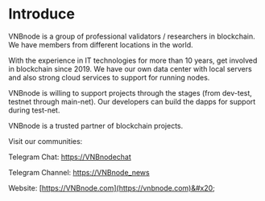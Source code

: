 # Introduce

VNBnode is a group of professional validators / researchers in blockchain. We have members from different locations in the world.

With the experience in IT technologies for more than 10 years, get involved in blockchain since 2019. We have our own data center with local servers and also strong cloud services to support for running nodes.

VNBnode is willing to support projects through the stages (from dev-test, testnet through main-net). Our developers can build the dapps for support during test-net.

VNBnode is a trusted partner of blockchain projects.

Visit our communities:

Telegram Chat: [https://VNBnodechat](https://t.me/+4aLsnP6JHhY4YTY1)

Telegram Channel: [https://VNBnode\_news](https://t.me/+IpfWe\_pX7UlkMzY1)

Website: [https://VNBnode.com](https://vnbnode.com)&#x20;

